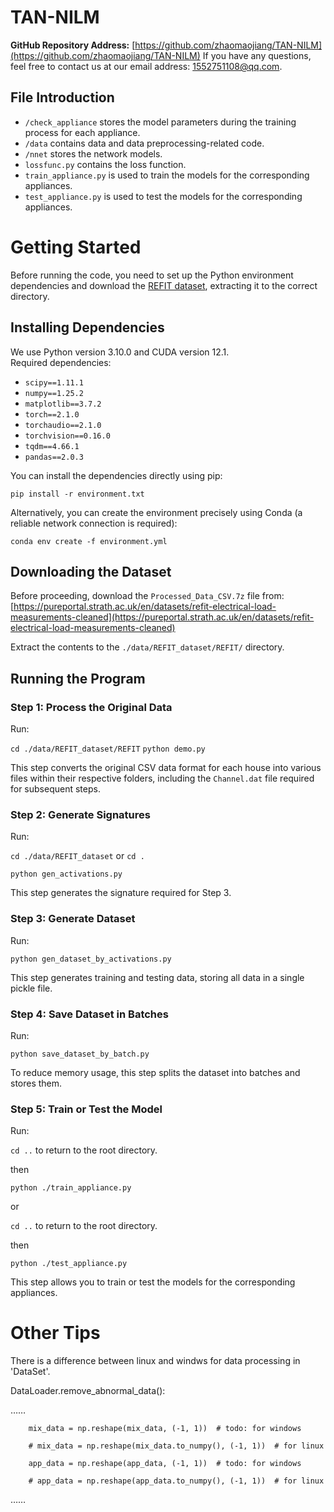 
# TAN-NILM
**GitHub Repository Address:** [https://github.com/zhaomaojiang/TAN-NILM](https://github.com/zhaomaojiang/TAN-NILM) If you have any questions, feel free to contact us at our email address: 1552751108@qq.com.

## File Introduction
-   `/check_appliance` stores the model parameters during the training process for each appliance.
-   `/data` contains data and data preprocessing-related code.
-   `/nnet` stores the network models.
-   `lossfunc.py` contains the loss function.
-   `train_appliance.py` is used to train the models for the corresponding appliances.
-   `test_appliance.py` is used to test the models for the corresponding appliances.

# Getting Started
Before running the code, you need to set up the Python environment dependencies and download the [REFIT dataset](https://pureportal.strath.ac.uk/en/datasets/refit-electrical-load-measurements-cleaned), extracting it to the correct directory.

## Installing Dependencies
We use Python version 3.10.0 and CUDA version 12.1.  
Required dependencies:
-   `scipy==1.11.1`
-   `numpy==1.25.2`
-   `matplotlib==3.7.2`
-   `torch==2.1.0`
-   `torchaudio==2.1.0`
-   `torchvision==0.16.0`
-   `tqdm==4.66.1`
-   `pandas==2.0.3`

You can install the dependencies directly using pip:

`pip install -r environment.txt` 

Alternatively, you can create the environment precisely using Conda (a reliable network connection is required):

`conda env create -f environment.yml` 

## Downloading the Dataset
Before proceeding, download the `Processed_Data_CSV.7z` file from:  
[https://pureportal.strath.ac.uk/en/datasets/refit-electrical-load-measurements-cleaned](https://pureportal.strath.ac.uk/en/datasets/refit-electrical-load-measurements-cleaned)

Extract the contents to the `./data/REFIT_dataset/REFIT/` directory.

## Running the Program

### Step 1: Process the Original Data
Run:

`cd ./data/REFIT_dataset/REFIT`
`python demo.py` 

This step converts the original CSV data format for each house into various files within their respective folders, including the `Channel.dat` file required for subsequent steps.

### Step 2: Generate Signatures
Run:

`cd ./data/REFIT_dataset`  or `cd .`

`python gen_activations.py` 

This step generates the signature required for Step 3.

### Step 3: Generate Dataset
Run:

`python gen_dataset_by_activations.py` 

This step generates training and testing data, storing all data in a single pickle file.

### Step 4: Save Dataset in Batches

Run:

`python save_dataset_by_batch.py` 

To reduce memory usage, this step splits the dataset into batches and stores them.

### Step 5: Train or Test the Model

Run:

`cd ..` to return to the root directory.

then

`python ./train_appliance.py` 

or

`cd ..` to return to the root directory.

then

`python ./test_appliance.py` 

This step allows you to train or test the models for the corresponding appliances.

# Other Tips
There is a difference between linux and windws for data processing in 'DataSet'.  

DataLoader.remove_abnormal_data():

……

        mix_data = np.reshape(mix_data, (-1, 1))  # todo: for windows
        
        # mix_data = np.reshape(mix_data.to_numpy(), (-1, 1))  # for linux
        
        app_data = np.reshape(app_data, (-1, 1))  # todo: for windows
        
        # app_data = np.reshape(app_data.to_numpy(), (-1, 1))  # for linux
        
……
